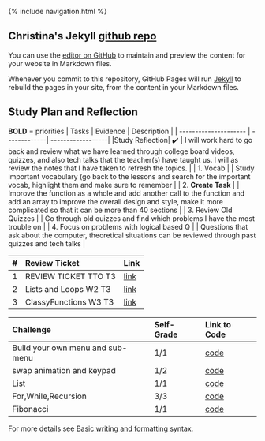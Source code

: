 {% include navigation.html %}

## Christina's Jekyll [github repo](https://github.com/christinlee367/christinlee367.github.io)
You can use the [editor on GitHub](https://github.com/christinlee367/christinlee367.github.io/edit/main/README.md) to maintain and preview the content for your website in Markdown files.

Whenever you commit to this repository, GitHub Pages will run [Jekyll](https://jekyllrb.com/) to rebuild the pages in your site, from the content in your Markdown files.

## Study Plan and Reflection
**BOLD** = priorities
| Tasks | Evidence | Description |
| --------------------- | -------------| ------------------|
|Study Reflection| :heavy_check_mark:  | I will work hard to go back and review what we have learned through college board videos, quizzes, and also tech talks that the teacher(s) have taught us. I will as review the notes that I have taken to refresh the topics.  |
| 1.  Vocab  |      |  Study important vocabulary (go back to the lessons and search for the important vocab, highlight them and make sure to remember |
| 2. **Create Task**    |      | Improve the function as a whole and add another call to the function and add an array to improve the overall design and style, make it more complicated so that it can be more than 40 sections  |
| 3.  Review Old Quizzes    |      | Go through old quizzes and find which problems I have the most trouble on |
| 4.  Focus on problems with logical based Q   |      | Questions that ask about the computer, theoretical situations can be reviewed through past quizzes and tech talks  |

| # | Review Ticket         | Link  |
|:--|:----------------------|:------|
| 1 | REVIEW TICKET TTO T3  | [link](https://github.com/christinlee367/christinlee367.github.io/issues/1)
| 2 | Lists and Loops W2 T3 | [link](https://github.com/christinlee367/christinlee367.github.io/issues/3)
| 3 | ClassyFunctions W3 T3 | [link](https://github.com/christinlee367/christinlee367.github.io/issues/4)


| Challenge | Self-Grade | Link to Code |
|:----------|:----------------------|:------|
| Build your own menu and sub-menu | 1/1 | [code](https://github.com/christinlee367/christinlee367.github.io/blob/main/main.py) 
| swap animation and keypad | 1/2 | [code](https://github.com/christinlee367/christinlee367.github.io/blob/main/test.py) 
| List | 1/1 | [code](https://github.com/christinlee367/christinlee367.github.io/blob/main/liste.py) 
| For,While,Recursion | 3/3 | [code](https://github.com/christinlee367/christinlee367.github.io/blob/main/liste.py) 
| Fibonacci | 1/1 | [code](https://github.com/christinlee367/christinlee367.github.io/blob/main/fib.py) 


For more details see [Basic writing and formatting syntax](https://docs.github.com/en/github/writing-on-github/getting-started-with-writing-and-formatting-on-github/basic-writing-and-formatting-syntax).

